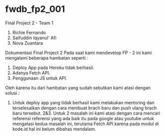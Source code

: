 # fwdb_fp2_001
Final Project 2 - Team 1
1. Richie Fernando
2. Saifuddin Iqyanul' Afi
3. Nova Zuantara

Dokumentasi Final Project 2
Pada saat kami mendevelop FP - 2 ini kami mengalami beberapa hambatan seperti :
1. Deploy App pada Heroku tidak berhasil.
2. Adanya Fetch API.
3. Penggunaan JS untuk API.

Oleh karena itu dari hambatan yang sudah sebutkan kami atasi dengan solusi :
1. Untuk deploy app yang tidak berhasil kami melakukan mentoring dan terselesaikan dengan cara membuat brach baru dan push ulang brach baru tersebut.
2&3. Untuk 2 masalah ini kami atasi dengan cara mencari referensi referensi yang ada baik itu pada google atau youtube untuk mengatasi kedua masalah ini, terutama Fetch API karena pada modul di kode.id hal ini belum dibahas mendalam.

